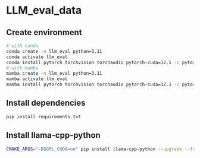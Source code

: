 # LLM_eval_data

## Create environment

```bash
# with conda 
conda create -n llm_eval python=3.11
conda activate llm_eval
conda install pytorch torchvision torchaudio pytorch-cuda=12.1 -c pytorch -c nvidia
# with mamba
mamba create -n llm_eval python=3.11
mamba activate llm_eval
mamba install pytorch torchvision torchaudio pytorch-cuda=12.1 -c pytorch -c nvidia
```

## Install dependencies

```bash
pip install requirements.txt
```

## Install llama-cpp-python

```bash
CMAKE_ARGS="-DGGML_CUDA=on" pip install llama-cpp-python --upgrade --force-reinstall --no-cache-dir
```